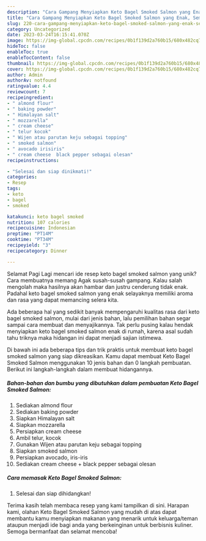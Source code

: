```yaml
---
description: "Cara Gampang Menyiapkan Keto Bagel Smoked Salmon yang Enak, Sempurna"
title: "Cara Gampang Menyiapkan Keto Bagel Smoked Salmon yang Enak, Sempurna"
slug: 220-cara-gampang-menyiapkan-keto-bagel-smoked-salmon-yang-enak-sempurna
category: Uncategorized
date: 2023-03-24T16:15:41.070Z
image: https://img-global.cpcdn.com/recipes/0b1f139d2a760b15/680x482cq70/keto-bagel-smoked-salmon-foto-resep-utama.jpg
hideToc: false
enableToc: true
enableTocContent: false
thumbnail: https://img-global.cpcdn.com/recipes/0b1f139d2a760b15/680x482cq70/keto-bagel-smoked-salmon-foto-resep-utama.jpg
cover: https://img-global.cpcdn.com/recipes/0b1f139d2a760b15/680x482cq70/keto-bagel-smoked-salmon-foto-resep-utama.jpg
author: Admin
authorAv: notfound
ratingvalue: 4.4
reviewcount: 7
recipeingredient:
- " almond flour"
- " baking powder"
- " Himalayan salt"
- " mozzarella"
- " cream cheese"
- " telur kocok"
- " Wijen atau parutan keju sebagai topping"
- " smoked salmon"
- " avocado irisiris"
- " cream cheese  black pepper sebagai olesan"
recipeinstructions:

- "Selesai dan siap dinikmati!"
categories:
- Resep
tags:
- keto
- bagel
- smoked

katakunci: keto bagel smoked 
nutrition: 107 calories
recipecuisine: Indonesian
preptime: "PT14M"
cooktime: "PT34M"
recipeyield: "3"
recipecategory: Dinner

---
```



Selamat Pagi Lagi mencari ide resep keto bagel smoked salmon yang unik? Cara membuatnya memang Agak susah-susah gampang. Kalau salah mengolah maka hasilnya akan hambar dan justru cenderung tidak enak. Padahal keto bagel smoked salmon yang enak selayaknya memiliki aroma dan rasa yang dapat memancing selera kita.




Ada beberapa hal yang sedikit banyak mempengaruhi kualitas rasa dari keto bagel smoked salmon, mulai dari jenis bahan, lalu pemilihan bahan segar sampai cara membuat dan menyajikannya. Tak perlu pusing kalau hendak menyiapkan keto bagel smoked salmon enak di rumah, karena asal sudah tahu triknya maka hidangan ini dapat menjadi sajian istimewa.


Di bawah ini ada beberapa tips dan trik praktis untuk membuat keto bagel smoked salmon yang siap dikreasikan. Kamu dapat membuat Keto Bagel Smoked Salmon menggunakan 10 jenis bahan dan 0 langkah pembuatan. Berikut ini langkah-langkah dalam membuat hidangannya.

<!--inarticleads1-->

##### Bahan-bahan dan bumbu yang dibutuhkan dalam pembuatan Keto Bagel Smoked Salmon:

1. Sediakan  almond flour
1. Sediakan  baking powder
1. Siapkan  Himalayan salt
1. Siapkan  mozzarella
1. Persiapkan  cream cheese
1. Ambil  telur, kocok
1. Gunakan  Wijen atau parutan keju sebagai topping
1. Siapkan  smoked salmon
1. Persiapkan  avocado, iris-iris
1. Sediakan  cream cheese + black pepper sebagai olesan




<!--inarticleads2-->

##### Cara memasak Keto Bagel Smoked Salmon:


1. Selesai dan siap dihidangkan!



Terima kasih telah membaca resep yang kami tampilkan di sini. Harapan kami, olahan Keto Bagel Smoked Salmon yang mudah di atas dapat membantu kamu menyiapkan makanan yang menarik untuk keluarga/teman ataupun menjadi ide bagi anda yang berkeinginan untuk berbisnis kuliner. Semoga bermanfaat dan selamat mencoba!
